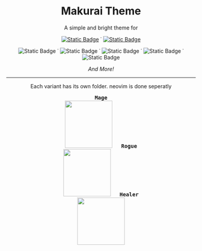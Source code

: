 <h1 align="center">Makurai Theme</h1>  
<p align="center">A simple and bright theme for</p>
<div align="center">
  
  [![Static Badge](https://img.shields.io/badge/neovim-15161b?style=flat&logo=neovim)](https://github.com/Skardyy/makurai-nvim) ˙ [![Static Badge](https://img.shields.io/badge/vscode-15161b?style=flat&logo=vscodium&)](https://github.com/Skardyy/makurai-vscode)
  
![Static Badge](https://img.shields.io/badge/alacritty-15161b?style=flat&logo=alacritty) ˙ ![Static Badge](https://img.shields.io/badge/wezterm-15161b?style=flat&logo=wezterm&logoColor=%237f7bed) ˙ ![Static Badge](https://img.shields.io/badge/windows%20terminal-15161b?style=flat&logo=educative&logoColor=%23aaaaaa) ˙ ![Static Badge](https://img.shields.io/badge/kitty-15161b?style=flat&logo=refinedgithub&logoColor=%23c46f36) ˙ ![Static Badge](https://img.shields.io/badge/warp%20terminal-15161b?style=flat&logo=warp&logoColor=01A4FF)

*And More!*

---

</div>

<p align="center">Each variant has its own folder. neovim is done seperatly</p>
<p align="center">
  <kbd><b>Mage</b><br><a href="./themes/mage"><img width="126" src="https://i.imgur.com/0tfu2tX.png"/></a></kbd>
  &nbsp;&nbsp;&nbsp;&nbsp;
  <kbd><b>Rogue</b><br><a href="./themes/rogue"><img width="126" src="https://i.imgur.com/biAJSMG.png"/></a></kbd>
  &nbsp;&nbsp;&nbsp;&nbsp;
  <kbd><b>Healer</b><br><a href="./themes/healer"><img width="126" src="https://i.imgur.com/8MFbXPO.png"/></a></kbd>
</p>

